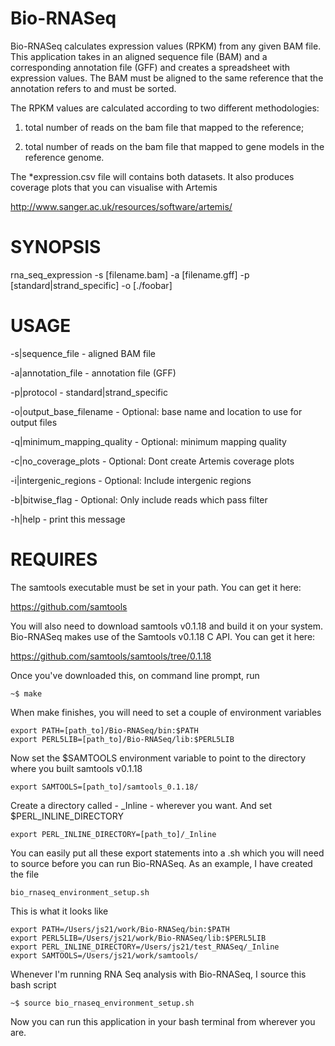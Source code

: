 Bio-RNASeq
==========

Bio-RNASeq calculates expression values (RPKM) from any given BAM file.  
This application takes in an aligned sequence file (BAM) and a corresponding annotation file (GFF) and creates a spreadsheet with expression values.
The BAM must be aligned to the same reference that the annotation refers to and must be sorted.

The RPKM values are calculated according to two different methodologies:

1) total number of reads on the bam file that mapped to the reference;

2) total number of reads on the bam file that mapped to gene models in the reference genome.

The *expression.csv file will contains both datasets. It also produces coverage plots that you can visualise with Artemis

http://www.sanger.ac.uk/resources/software/artemis/
 
  

SYNOPSIS
========

rna_seq_expression -s [filename.bam] -a [filename.gff] -p [standard|strand_specific] -o [./foobar]

USAGE
=====

-s|sequence_file             - aligned BAM file

-a|annotation_file           - annotation file (GFF)

-p|protocol                  - standard|strand_specific

-o|output_base_filename      - Optional: base name and location to use for output files

-q|minimum_mapping_quality   - Optional: minimum mapping quality

-c|no_coverage_plots         - Optional: Dont create Artemis coverage plots

-i|intergenic_regions        - Optional: Include intergenic regions

-b|bitwise_flag              - Optional: Only include reads which pass filter

-h|help                    - print this message


REQUIRES
========

The samtools executable must be set in your path. You can get it here:

https://github.com/samtools


You will also need to download samtools v0.1.18 and build it on your system. Bio-RNASeq makes use of the Samtools v0.1.18 C API. You can get it here:

https://github.com/samtools/samtools/tree/0.1.18

Once you've downloaded this, on command line prompt, run

	~$ make

When make finishes, you will need to set a couple of environment variables

	export PATH=[path_to]/Bio-RNASeq/bin:$PATH
	export PERL5LIB=[path_to]/Bio-RNASeq/lib:$PERL5LIB
	
Now set the $SAMTOOLS environment variable to point to the directory where you built samtools v0.1.18

	export SAMTOOLS=[path_to]/samtools_0.1.18/


Create a directory called - _Inline - wherever you want. And set $PERL\_INLINE\_DIRECTORY

	export PERL_INLINE_DIRECTORY=[path_to]/_Inline
	
You can easily put all these export statements into a .sh which you will need to source before you can run Bio-RNASeq.
As an example, I have created the file

	bio_rnaseq_environment_setup.sh	

This is what it looks like

	export PATH=/Users/js21/work/Bio-RNASeq/bin:$PATH
	export PERL5LIB=/Users/js21/work/Bio-RNASeq/lib:$PERL5LIB
	export PERL_INLINE_DIRECTORY=/Users/js21/test_RNASeq/_Inline
	export SAMTOOLS=/Users/js21/work/samtools/

Whenever I'm running RNA Seq analysis with Bio-RNASeq, I source this bash script

	~$ source bio_rnaseq_environment_setup.sh

Now you can run this application in your bash terminal from wherever you are.